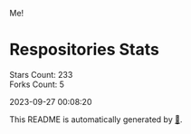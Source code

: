 Me!

# Respositories Stats
Stars Count: 233  
Forks Count: 5

2023-09-27 00:08:20  

This README is automatically generated by [🐰](https://github.com/rnitta/rnitta).

